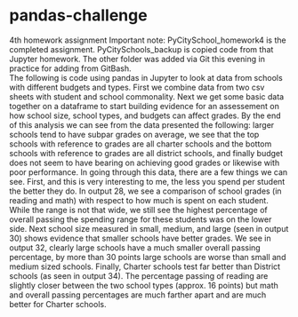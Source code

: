 # pandas-challenge
4th homework assignment
Important note: PyCitySchool_homework4 is the completed assignment. PyCitySchools_backup is copied code from that Jupyter homework. The other folder was added via Git this evening in practice for adding from GitBash.                              
The following is code using pandas in Jupyter to look at data from schools with different budgets and types. First we combine data from two csv sheets with student and school commonality. Next we get some basic data together on a dataframe to start building evidence for an assessement on how school size, school types, and budgets can affect grades. By the end of this analysis we can see from the data presented the following: larger schools tend to have subpar grades on average, we see that the top schools with reference to grades are all charter schools and the bottom schools with reference to grades are all district schools, and finally budget does not seem to have bearing on achieving good grades or likewise with poor performance.
In going through this data, there are a few things we can see. First, and this is very interesting to me, the less you spend per student the better they do. In output 28, we see a comparison of school grades (in reading and math) with respect to how much is spent on each student. While the range is not that wide, we still see the highest percentage of overall passing the spending range for these students was on the lower side. Next school size measured in small, medium, and large (seen in output 30) shows evidence that smaller schools have better grades. We see in output 32, clearly large schools have a much smaller overall passing percentage, by more than 30 points large schools are worse than small and medium sized schools. Finally, Charter schools test far better than District schools (as seen in output 34). The percentage passing of reading are slightly closer between the two school types (approx. 16 points) but math and overall passing percentages are much farther apart and are much better for Charter schools.
